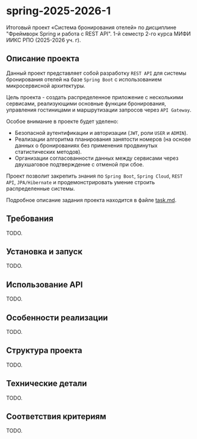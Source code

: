 # spring-2025-2026-1
Итоговый проект «Система бронирования отелей» по дисциплине "Фреймворк Spring и работа с REST API". 1-й семестр 2-го курса МИФИ ИИКС РПО (2025-2026 уч. г).

## Описание проекта

Данный проект представляет собой разработку `REST API` для системы бронирования отелей на базе `Spring Boot` с использованием микросервисной архитектуры.

Цель проекта - создать распределенное приложение с несколькими сервисами, реализующими основные функции бронирования, управления гостиницами и маршрутизации запросов через `API Gateway`.

Особое внимание в проекте будет уделено:

- Безопасной аутентификации и авторизации (`JWT`, роли `USER` и `ADMIN`).
- Реализации алгоритма планирования занятости номеров (на основе данных о бронированиях без применения продвинутых статистических методов).
- Организации согласованности данных между сервисами через двухшаговое подтверждение с отменой при сбое.

Проект позволит закрепить знания по `Spring Boot`, `Spring Cloud`, `REST API`, `JPA/Hibernate` и продемонстрировать умение строить распределенные системы.

Подробное описание задания проекта находится в файле [task.md](task.md).

## Требования

TODO.

## Установка и запуск

TODO.

## Использование API

TODO.

## Особенности реализации

TODO.

## Структура проекта

TODO.

## Технические детали

TODO.

## Соответствия критериям

TODO.
